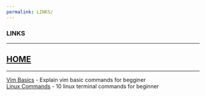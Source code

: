 ```yaml
---
permalink: LINKS/
---
```

### LINKS  
---
## [HOME](index.md)
---
[Vim Basics](https://www.youtube.com/watch?v=ggSyF1SVFr4) - Explain vim basic commands for begginer  
[Linux Commands](https://www.youtube.com/watch?v=CpTfQ-q6MPU) - 10 linux terminal commands for beginner
